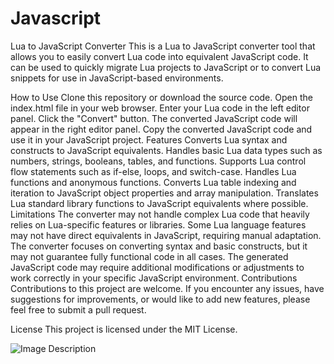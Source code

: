 # Javascript

Lua to JavaScript Converter
This is a Lua to JavaScript converter tool that allows you to easily convert Lua code into equivalent JavaScript code. It can be used to quickly migrate Lua projects to JavaScript or to convert Lua snippets for use in JavaScript-based environments.

How to Use
Clone this repository or download the source code.
Open the index.html file in your web browser.
Enter your Lua code in the left editor panel.
Click the "Convert" button.
The converted JavaScript code will appear in the right editor panel.
Copy the converted JavaScript code and use it in your JavaScript project.
Features
Converts Lua syntax and constructs to JavaScript equivalents.
Handles basic Lua data types such as numbers, strings, booleans, tables, and functions.
Supports Lua control flow statements such as if-else, loops, and switch-case.
Handles Lua functions and anonymous functions.
Converts Lua table indexing and iteration to JavaScript object properties and array manipulation.
Translates Lua standard library functions to JavaScript equivalents where possible.
Limitations
The converter may not handle complex Lua code that heavily relies on Lua-specific features or libraries.
Some Lua language features may not have direct equivalents in JavaScript, requiring manual adaptation.
The converter focuses on converting syntax and basic constructs, but it may not guarantee fully functional code in all cases.
The generated JavaScript code may require additional modifications or adjustments to work correctly in your specific JavaScript environment.
Contributions
Contributions to this project are welcome. If you encounter any issues, have suggestions for improvements, or would like to add new features, please feel free to submit a pull request.

License
This project is licensed under the MIT License.


![Image Description](https://bs-uploads.toptal.io/blackfish-uploads/uploaded_file/file/194516/image-1582750515962-ef506c21c0db1d42e9abd7a8180e98eb.png)

